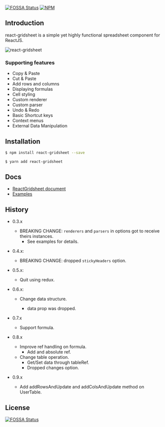 [![FOSSA Status](https://app.fossa.com/api/projects/git%2Bgithub.com%2Fwalkframe%2Freact-gridsheet.svg?type=shield)](https://app.fossa.com/projects/git%2Bgithub.com%2Fwalkframe%2Freact-gridsheet?ref=badge_shield)
[![NPM](https://nodei.co/npm/react-gridsheet.png?mini=true)](https://www.npmjs.com/package/react-gridsheet)

## Introduction

react-gridsheet is a simple yet highly functional spreadsheet component for ReactJS.

![react-gridsheet](https://github.com/walkframe/react-gridsheet/raw/master/gridsheet.png)


### Supporting features

- Copy & Paste
- Cut & Paste
- Add rows and columns
- Displaying formulas
- Cell styling
- Custom renderer
- Custom parser
- Undo & Redo
- Basic Shortcut keys
- Context menus
- External Data Manipulation

## Installation

```sh
$ npm install react-gridsheet --save
```

```sh
$ yarn add react-gridsheet
```
## Docs

- [ReactGridsheet document](https://docs.walkframe.com/products/react-gridsheet/)
- [Examples](https://docs.walkframe.com/products/react-gridsheet/examples/)

## History

- 0.3.x
  - BREAKING CHANGE: `renderers` and `parsers` in options got to receive theirs instances.
    - See examples for details.

- 0.4.x:
  - BREAKING CHANGE: dropped `stickyHeaders` option.

- 0.5.x:
  - Quit using redux.

- 0.6.x:

  - Change data structure.

    - data prop was dropped.

- 0.7.x
  - Support formula.

- 0.8.x
  - Improve ref handling on formula.
    - Add and absolute ref.
  - Change table operation.
    - Get/Set data through tableRef.
    - Dropped changes option.

- 0.9.x
  - Add addRowsAndUpdate and addColsAndUpdate method on UserTable.

## License
[![FOSSA Status](https://app.fossa.com/api/projects/git%2Bgithub.com%2Fwalkframe%2Freact-gridsheet.svg?type=large)](https://app.fossa.com/projects/git%2Bgithub.com%2Fwalkframe%2Freact-gridsheet?ref=badge_large)
